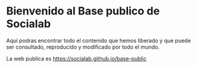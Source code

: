 Bienvenido al Base publico de Socialab
===

Aquí podras encontrar todo el contenido que hemos liberado y que puede ser consultado, reproducido y modificado por todo el mundo.

La web publica es https://socialab.github.io/base-public
